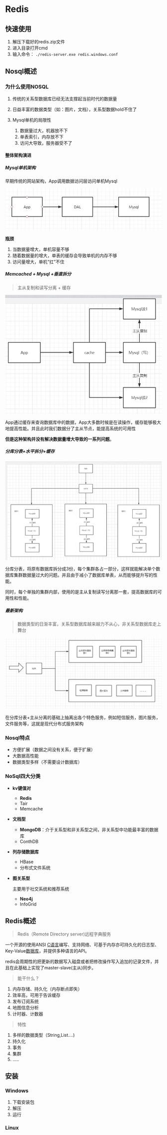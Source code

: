 # Redis

## 快速使用

1. 解压下载好的redis.zip文件
2. 进入目录打开cmd
3. 输入命令： <code>./redis-server.exe redis.windows.conf</code>

## Nosql概述

### 为什么使用NOSQL

1. 传统的关系型数据库已经无法支撑起当前时代的数据量

2. 日益丰富的数据类型（如：图片，文档），关系型数据hold不住了

   

3. Mysql单机的局限性

   1. 数据量过大，机器放不下
   2. 单表索引，内存放不下
   3. 访问大导致，服务器受不了

#### 整体架构演进

##### Mysql单机架构

早期传统的网站架构，App调用数据访问层访问单机Mysql

![image-20210125154524396](img/image-20210125154524396.png)

**瓶颈**

1. 当数据量增大，单机容量不够
2. 随着数据量的增大，单表的缓存会导致单机的内存不够
3. 访问量增大，单机“扛”不住

##### Memcached + Mysql +垂直拆分

>  主从复制和读写分离 + 缓存

![image-20210125161722850](img/image-20210125161722850.png)

App通过缓存来查询数据库中的数据，App大多数时候是在读操作，缓存能够极大地提高性能。并且此时我们数据分了主从节点，能提高系统的可用性

**但是这种架构并没有解决数据量增大导致的一系列问题**。

##### 分库分表+水平拆分+缓存

![image-20210125164847638](img/image-20210125164847638.png)

分库分表，将原有数据库拆分成3份，每个集群各占一部分，这样就能解决单个数据库集群数据量过大的问题。并且由于减小了数据库单表，从而能够提升写的性能。

同时，每个单独的集群内部，使用的是主从复制读写分离那一套，提高数据库的可用性和性能。

##### 最新架构

> 数据类型的日渐丰富，关系型数据库越来越力不从心，非关系型数据库走上舞台

![image-20210126081516818](img/image-20210126081516818.png)

在分库分表+主从分离的基础上抽离出各个特色服务，例如短信服务，图片服务，文件服务等，这就是现代分布式服务架构

### Nosql特点

* 方便扩展（数据之间没有关系，便于扩展）
* 大数据高性能
* 数据类型多样（不需要设计数据库）

### NoSql四大分类

* **kv键值对**

  * **Redis**
  * Tair
  * Memcache

* **文档型**

  * **MongoDB**：介于关系型和非关系型之间，非关系型中功能最丰富的数据库
  * ConthDB

* **列存储数据库**

  * HBase
  * 分布式文件系统

* **图关系型**

  主要用于社交系统和推荐系统

  * **Neo4j**
  * InfoGrid

## Redis概述

> Redis（Remote Directory server)远程字典服务

一个开源的使用ANSI [C语言](https://baike.baidu.com/item/C语言)编写、支持网络、可基于内存亦可持久化的日志型、Key-Value[数据库](https://baike.baidu.com/item/数据库/103728)，并提供多种语言的API。

redis会周期性的把更新的数据写入磁盘或者把修改操作写入追加的记录文件，并且在此基础上实现了master-slave(主从)同步。

> 能干什么？

1. 内存存储、持久化（内存断点即失）
2. 效率高，可用于告诉缓存
3. 发布订阅系统
4. 地图信息分析
5. 计时器、计数器

> 特性

1. 多样的数据类型（String,List....)
2. 持久化
3. 事务
4. 集群
5. .....

## 安装

### Windows

1. 下载安装包
2. 解压
3. 运行

### Linux

